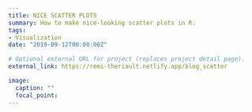 ```yaml
---
title: NICE SCATTER PLOTS
summary: How to make nice-looking scatter plots in R.
tags:
- Visualization
date: "2019-09-12T00:00:00Z"

# Optional external URL for project (replaces project detail page).
external_link: https://remi-theriault.netlify.app/blog_scatter

image:
  caption: ""
  focal_point:
---
```

